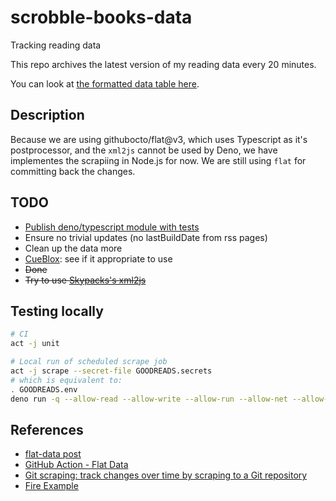 # scrobble-books-data

Tracking reading data

This repo archives the latest version of my reading data every 20 minutes.

You can look at [the formatted data table here](https://flatgithub.com/daneroo/scrobble-books-data).

## Description

Because we are using githubocto/flat@v3, which uses Typescript as it's postprocessor,
and the `xml2js` cannot be used by Deno, we have implementes the scrapiing in Node.js for now.
We are still using `flat` for committing back the changes.

## TODO

- [Publish deno/typescript module with tests](https://www.brunnerliv.io/articles/create-your-first-module-with-deno)
- Ensure no trivial updates (no lastBuildDate from rss pages)
- Clean up the data more
- [CueBlox](https://www.cueblox.com/): see if it appropriate to use
- ~~Done~~
- ~~Try to use [Skypacks's xml2js](https://www.skypack.dev/view/xml2js)~~

## Testing locally

```bash
# CI
act -j unit

# Local run of scheduled scrape job
act -j scrape --secret-file GOODREADS.secrets
# which is equivalent to:
. GOODREADS.env
deno run -q --allow-read --allow-write --allow-run --allow-net --allow-env --unstable src/postprocess.js goodreads-rss-ignore-me-p1.xml
```

## References

- [flat-data post](https://next.github.com/projects/flat-data)
- [GitHub Action - Flat Data](https://github.com/marketplace/actions/flat-data)
- [Git scraping: track changes over time by scraping to a Git repository](https://simonwillison.net/2020/Oct/9/git-scraping/)
- [Fire Example](https://github.com/simonw/ca-fires-history)

